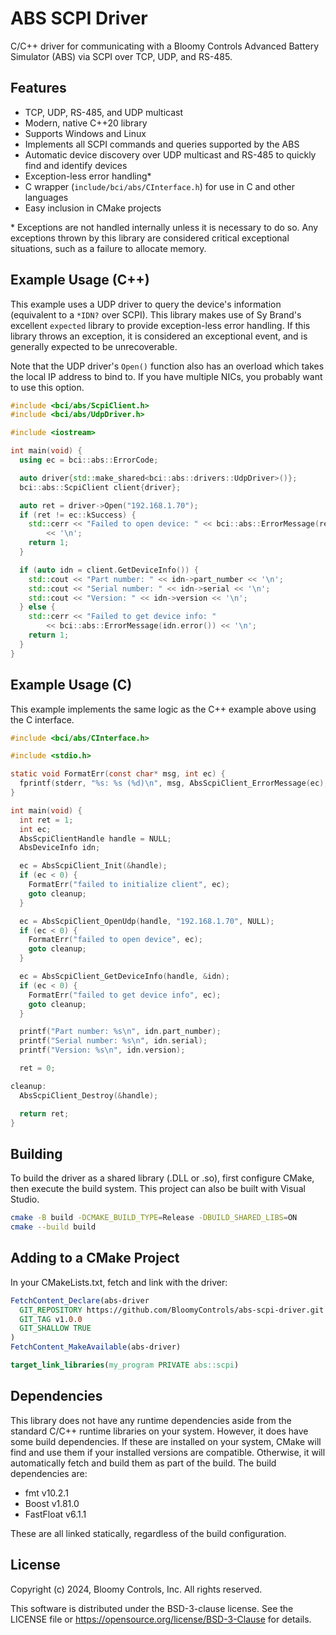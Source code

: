 # ABS SCPI Driver

C/C++ driver for communicating with a Bloomy Controls Advanced Battery Simulator
(ABS) via SCPI over TCP, UDP, and RS-485.

## Features

- TCP, UDP, RS-485, and UDP multicast
- Modern, native C++20 library
- Supports Windows and Linux
- Implements all SCPI commands and queries supported by the ABS
- Automatic device discovery over UDP multicast and RS-485 to quickly find and
  identify devices
- Exception-less error handling\*
- C wrapper (`include/bci/abs/CInterface.h`) for use in C and other languages
- Easy inclusion in CMake projects

\* Exceptions are not handled internally unless it is necessary to do so. Any
exceptions thrown by this library are considered critical exceptional
situations, such as a failure to allocate memory.

## Example Usage (C++)

This example uses a UDP driver to query the device's information (equivalent to
a `*IDN?` over SCPI). This library makes use of Sy Brand's excellent `expected`
library to provide exception-less error handling. If this library throws an
exception, it is considered an exceptional event, and is generally expected to
be unrecoverable.

Note that the UDP driver's `Open()` function also has an overload which takes
the local IP address to bind to. If you have multiple NICs, you probably want to
use this option.

```cpp
#include <bci/abs/ScpiClient.h>
#include <bci/abs/UdpDriver.h>

#include <iostream>

int main(void) {
  using ec = bci::abs::ErrorCode;

  auto driver{std::make_shared<bci::abs::drivers::UdpDriver>()};
  bci::abs::ScpiClient client{driver};

  auto ret = driver->Open("192.168.1.70");
  if (ret != ec::kSuccess) {
    std::cerr << "Failed to open device: " << bci::abs::ErrorMessage(ret)
        << '\n';
    return 1;
  }

  if (auto idn = client.GetDeviceInfo()) {
    std::cout << "Part number: " << idn->part_number << '\n';
    std::cout << "Serial number: " << idn->serial << '\n';
    std::cout << "Version: " << idn->version << '\n';
  } else {
    std::cerr << "Failed to get device info: "
        << bci::abs::ErrorMessage(idn.error()) << '\n';
    return 1;
  }
}
```

## Example Usage (C)

This example implements the same logic as the C++ example above using the
C interface.

```c
#include <bci/abs/CInterface.h>

#include <stdio.h>

static void FormatErr(const char* msg, int ec) {
  fprintf(stderr, "%s: %s (%d)\n", msg, AbsScpiClient_ErrorMessage(ec), ec);
}

int main(void) {
  int ret = 1;
  int ec;
  AbsScpiClientHandle handle = NULL;
  AbsDeviceInfo idn;

  ec = AbsScpiClient_Init(&handle);
  if (ec < 0) {
    FormatErr("failed to initialize client", ec);
    goto cleanup;
  }

  ec = AbsScpiClient_OpenUdp(handle, "192.168.1.70", NULL);
  if (ec < 0) {
    FormatErr("failed to open device", ec);
    goto cleanup;
  }

  ec = AbsScpiClient_GetDeviceInfo(handle, &idn);
  if (ec < 0) {
    FormatErr("failed to get device info", ec);
    goto cleanup;
  }

  printf("Part number: %s\n", idn.part_number);
  printf("Serial number: %s\n", idn.serial);
  printf("Version: %s\n", idn.version);

  ret = 0;

cleanup:
  AbsScpiClient_Destroy(&handle);

  return ret;
}
```

## Building

To build the driver as a shared library (.DLL or .so), first configure CMake,
then execute the build system. This project can also be built with Visual
Studio.

```sh
cmake -B build -DCMAKE_BUILD_TYPE=Release -DBUILD_SHARED_LIBS=ON
cmake --build build
```

## Adding to a CMake Project

In your CMakeLists.txt, fetch and link with the driver:

```cmake
FetchContent_Declare(abs-driver
  GIT_REPOSITORY https://github.com/BloomyControls/abs-scpi-driver.git
  GIT_TAG v1.0.0
  GIT_SHALLOW TRUE
)
FetchContent_MakeAvailable(abs-driver)

target_link_libraries(my_program PRIVATE abs::scpi)
```

## Dependencies

This library does not have any runtime dependencies aside from the standard
C/C++ runtime libraries on your system. However, it does have some build
dependencies. If these are installed on your system, CMake will find and use
them if your installed versions are compatible. Otherwise, it will automatically
fetch and build them as part of the build. The build dependencies are:

- fmt v10.2.1
- Boost v1.81.0
- FastFloat v6.1.1

These are all linked statically, regardless of the build configuration.

## License

Copyright (c) 2024, Bloomy Controls, Inc. All rights reserved.

This software is distributed under the BSD-3-clause license. See the LICENSE
file or <https://opensource.org/license/BSD-3-Clause> for details.
